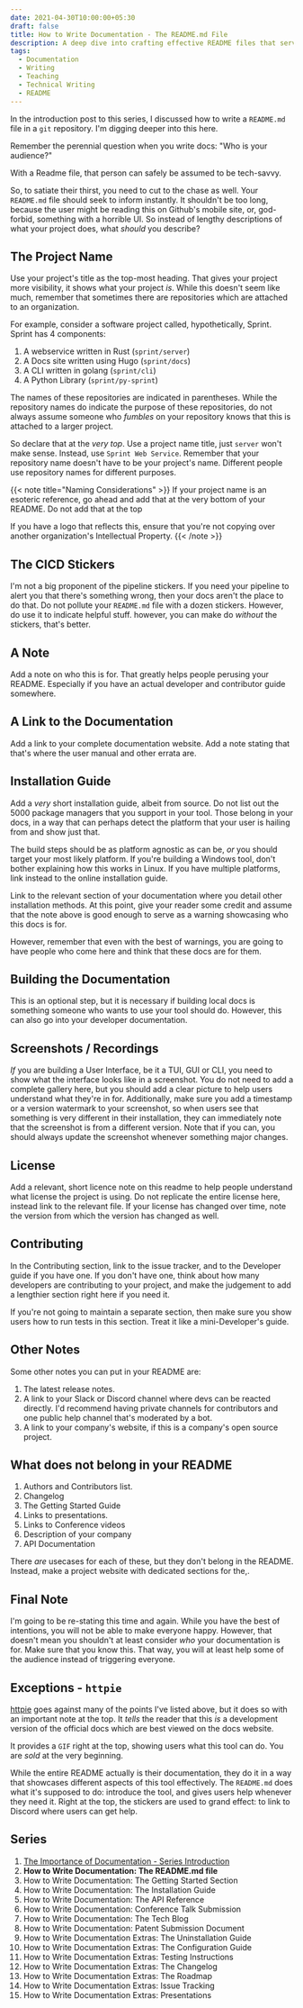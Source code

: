 ```yaml
---
date: 2021-04-30T10:00:00+05:30
draft: false
title: How to Write Documentation - The README.md File
description: A deep dive into crafting effective README files that serve tech-savvy audiences. Covering project naming, installation guides, screenshots, and what to include or exclude from your repository's front door.
tags:
  - Documentation
  - Writing
  - Teaching
  - Technical Writing
  - README
---
```


In the introduction post to this series, I discussed how to write a `README.md` file in a `git` repository. I'm digging deeper into this here.

Remember the perennial question when you write docs: "Who is your audience?"

With a Readme file, that person can safely be assumed to be tech-savvy.

So, to satiate their thirst, you need to cut to the chase as well. Your `README.md` file should seek to inform instantly. It shouldn't be too long, because the user might be reading this on Github's mobile site, or, god-forbid, something with a horrible UI. So instead of lengthy descriptions of what your project does, what *should* you describe?

## The Project Name

Use your project's title as the top-most heading. That gives your project more visibility, it shows what your project *is*. While this doesn't seem like much, remember that sometimes there are repositories which are attached to an organization.

For example, consider a software project called, hypothetically, Sprint. Sprint has 4 components:

1. A webservice written in Rust (`sprint/server`)
2. A Docs site written using Hugo (`sprint/docs`)
3. A CLI written in golang (`sprint/cli`)
4. A Python Library (`sprint/py-sprint`)

The names of these repositories are indicated in parentheses. While the repository names do indicate the purpose of these repositories, do not always assume someone who *fumbles* on your repository knows that this is attached to a larger project.

So declare that at the *very top*. Use a project name title, just `server` won't make sense. Instead, use `Sprint Web Service`. Remember that your repository name doesn't have to be your project's name. Different people use repository names for different purposes.

{{< note title="Naming Considerations" >}}
If your project name is an esoteric reference, go ahead and add that at the very bottom of your README. Do not add that at the top

If you have a logo that reflects this, ensure that you're not copying over another organization's Intellectual Property.
{{< /note >}}

## The CICD Stickers

I'm not a big proponent of the pipeline stickers. If you need your pipeline to alert you that there's something wrong, then your docs aren't the place to do that. Do not pollute your `README.md` file with a dozen stickers. However, do use it to indicate helpful stuff. however, you can make do *without* the stickers, that's better.

## A Note

Add a note on who this is for. That greatly helps people perusing your README. Especially if you have an actual developer and contributor guide somewhere.

## A Link to the Documentation

Add a link to your complete documentation website. Add a note stating that that's where the user manual and other errata are.

## Installation Guide

Add a *very* short installation guide, albeit from source. Do not list out the 5000 package managers that you support in your tool. Those belong in your docs, in a way that can perhaps detect the platform that your user is hailing from and show just that.

The build steps should be as platform agnostic as can be, *or* you should target your most likely platform. If you're building a Windows tool, don't bother explaining how this works in Linux. If you have multiple platforms, link instead to the online installation guide.

Link to the relevant section of your documentation where you detail other installation methods. At this point, give your reader some credit and assume that the note above is good enough to serve as a warning showcasing who this docs is for.

However, remember that even with the best of warnings, you are going to have people who come here and think that these docs are for them.

## Building the Documentation

This is an optional step, but it is necessary if building local docs is something someone who wants to use your tool should do. However, this can also go into your developer documentation.

## Screenshots / Recordings

*If* you are building a User Interface, be it a TUI, GUI or CLI, you need to show what the interface looks like in a screenshot. You do not need to add a complete gallery here, but you should add a clear picture to help users understand what they're in for. Additionally, make sure you add a timestamp or a version watermark to your screenshot, so when users see that something is very different in their installation, they can immediately note that the screenshot is from a different version. Note that if you can, you should always update the screenshot whenever something major changes.

## License

Add a relevant, short licence note on this readme to help people understand what license the project is using. Do not replicate the entire license here, instead link to the relevant file. If your license has changed over time, note the version from which the version has changed as well.

## Contributing

In the Contributing section, link to the issue tracker, and to the Developer guide if you have one. If you don't have one, think about how many developers are contributing to your project, and make the judgement to add a lengthier section right here if you need it.

If you're not going to maintain a separate section, then make sure you show users how to run tests in this section. Treat it like a mini-Developer's guide.

## Other Notes

Some other notes you can put in your README are:

1. The latest release notes.
2. A link to your Slack or Discord channel where devs can be reacted directly. I'd recommend having private channels for contributors and one public help channel that's moderated by a bot.
3. A link to your company's website, if this is a company's open source project.

## What does not belong in your README

1. Authors and Contributors list.
2. Changelog
3. The Getting Started Guide
4. Links to presentations.
5. Links to Conference videos
6. Description of your company
7. API Documentation

There *are* usecases for each of these, but they don't belong in the README. Instead, make a project website with dedicated sections for the,.

## Final Note

I'm going to be re-stating this time and again. While you have the best of intentions, you will not be able to make everyone happy. However, that doesn't mean you shouldn't at least consider *who* your documentation is for. Make sure that you know this. That way, you will at least help some of the audience instead of triggering everyone.

## Exceptions - `httpie`

[httpie](https://github.com/httpie/httpie) goes against many of the points I've listed above, but it does so with an important note at the top. It *tells* the reader that this *is* a development version of the official docs which are best viewed on the docs website.

It provides a `GIF` right at the top, showing users what this tool can do. You are *sold* at the very beginning.

While the entire README actually is their documentation, they do it in a way that showcases different aspects of this tool effectively. The `README.md` does what it's supposed to do: introduce the tool, and gives users help whenever they need it. Right at the top, the stickers are used to grand effect: to link to Discord where users can get help.

## Series

1. [The Importance of Documentation - Series Introduction](/posts/2021/importance-of-documentation/)
2. **How to Write Documentation: The README.md file**
3. How to Write Documentation: The Getting Started Section
4. How to Write Documentation: The Installation Guide
5. How to Write Documentation: The API Reference
6. How to Write Documentation: Conference Talk Submission
7. How to Write Documentation: The Tech Blog
8. How to Write Documentation: Patent Submission Document
9. How to Write Documentation Extras: The Uninstallation Guide
10. How to Write Documentation Extras: The Configuration Guide
11. How to Write Documentation Extras: Testing Instructions
12. How to Write Documentation Extras: The Changelog
13. How to Write Documentation Extras: The Roadmap
14. How to Write Documentation Extras: Issue Tracking
15. How to Write Documentation Extras: Presentations